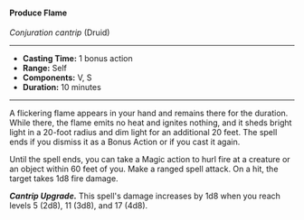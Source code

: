 #### Produce Flame
*Conjuration cantrip* (Druid)
___
- **Casting Time:** 1 bonus action
- **Range:** Self
- **Components:** V, S
- **Duration:** 10 minutes
---
A flickering flame appears in your hand and remains there for the duration. While there, the flame emits no heat and ignites nothing, and it sheds bright light in a 20-foot radius and dim light for an additional 20 feet. The spell ends if you dismiss it as a Bonus Action or if you cast it again.

Until the spell ends, you can take a Magic action to hurl fire at a creature or an object within 60 feet of you. Make a ranged spell attack. On a hit, the target takes 1d8 fire damage.

***Cantrip Upgrade.*** This spell's damage increases by 1d8 when you reach levels 5 (2d8), 11 (3d8), and 17 (4d8).
